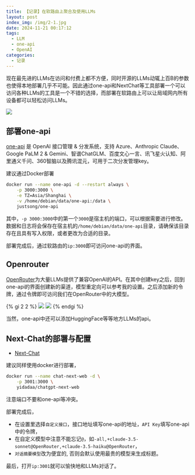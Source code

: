 ```yaml
---
title: 【记录】在软路由上聚合及使用LLMs
layout: post
index_img: /img/2-1.jpg
date: 2024-11-21 00:17:12
tags:
  - LLM
  - one-api
  - OpenAI
categories:
  - 记录
---
```


现在最先进的LLMs在访问和付费上都不方便，同时开源的LLMs动辄上百B的参数也使得本地部署几乎不可能。因此通过one-api和NextChat等工具部署一个可以访问各种LLMs的工具是一个不错的选择，而部署在软路由上可以让局域网内所有设备都可以轻松访问LLMs。

![](/img/2-1.jpg)

## 部署one-api
[one-api](https://github.com/songquanpeng/one-api) 是 OpenAI 接口管理 & 分发系统，支持 Azure、Anthropic Claude、Google PaLM 2 & Gemini、智谱ChatGLM、百度文心一言、讯飞星火认知、阿里通义千问、360智脑以及腾讯混元，可用于二次分发管理key。

建议通过Docker部署
```bash
docker run --name one-api -d --restart always \
    -p 3000:3000 \
    -e TZ=Asia/Shanghai \
    -v /home/debian/data/one-api:/data \
    justsong/one-api
```

其中，`-p 3000:3000`中的第一个`3000`是宿主机的端口，可以根据需要进行修改。数据和日志将会保存在宿主机的`/home/debian/data/one-api`目录，请确保该目录存在且具有写入权限，或者更改为合适的目录。

部署完成后，通过软路由的`ip:3000`即可访问one-api的界面。

## Openrouter
[OpenRouter](https://openrouter.ai)为大量LLMs提供了兼容OpenAI的API。在其中创建key之后，回到one-api的界面创建新的渠道，模型重定向可以参考我的设置。之后添加新的令牌，通过令牌即可访问我们在OpenRouter中的大模型。

{% gi 2 2 %}
  ![](/img/2-2.png)
  ![](/img/2-3.png)
{% endgi %}


当然，one-api中还可以添加HuggingFace等等地方LLMs的api。



## Next-Chat的部署与配置
- [Next-Chat](https://github.com/ChatGPTNextWeb/ChatGPT-Next-Web)

建议同样使用docker进行部署，

```bash
docker run --name chat-next-web -d \
    -p 3001:3000 \
    yidadaa/chatgpt-next-web
```
注意端口不要和one-api等冲突。

部署完成后，
- 在设置里选择`自定义接口`，接口地址填写one-api的地址，`API Key`填写one-api中的令牌，
- 在自定义模型中注意不能忘记`@`，如`-all,+claude-3.5-sonnet@OpenRouter,+claude-3.5-haiku@OpenRouter`，
- `对话摘要模型`改为便宜的, 否则会默认使用最贵的模型来生成标题。

最后，打开`ip:3001`就可以愉快地和LLMs对话了。